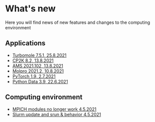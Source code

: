 # What's new

Here you will find news of new features
and changes to the computing environment 


##  Applications

- [Turbomole 7.5.1, 25.8.2021](wn/apps-new.md#turbomole-751-2582021 )
- [CP2K 8.2, 13.8.2021](wn/apps-new.md#cp2k-82-1382021 )
- [AMS 2021.102, 13.8.2021](wn/apps-new.md#ams-2021102-1382021 )
- [Molpro 2021.2, 10.8.2021](wn/apps-new.md#molpro-20212-1082021 )
- [PyTorch 1.9, 2.7.2021](wn/apps-new.md#pytorch-19-272021 )
- [Python Data 3.9, 22.6.2021](wn/apps-new.md#python-data-39-2262021 )

##  Computing environment 

- [MPICH modules no longer work 4.5.2021](wn/comp-new.md#mpich-modules-no-longer-work-452021 )
- [Slurm update and srun & behavior 4.5.2021](wn/comp-new.md#slurm-update-and-srun-behavior-452021 )
